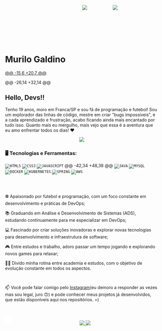 <img align="right" width="250px" style="margin-top:-20px" src="![1730211786628-removebg](https://github.com/user-attachments/assets/640598bb-7bf4-4b88-ab2a-985af919f978)
">

<img align="right" width="150px" style="margin-top:-20px" src="https://i.ibb.co/C5rtHLd/jeni01.png">
</br>
</br>
</br>
</br>
</br>
</br>

<div dsplay="inline-block">

 <h1 align="left">Murilo Galdino</h1>
 <a href="https://www.instagram.com/murilogaldinoo/">
@@ -15,6 +20,7 @@
  </a>
</div>


@@ -26,14 +32,14 @@

## Hello, Devs!!

Tenho 19 anos, moro em Franca/SP e sou fã de programação e futebol! Sou um explorador das linhas de código, mestre em criar "bugs impossíveis", e a cada aprendizado e frustração, acabo ficando ainda mais encantado por tudo isso. Quanto mais eu mergulho, mais vejo que essa é a aventura que eu amo enfrentar todos os dias!  ❤

<p align="center">
  <img src="https://super.abril.com.br/wp-content/uploads/2016/09/super_imggato_digitando_0.gif" width="350">
</p>

### 🖥️ Tecnologias e Ferramentas: 
<code><img width="40px" src="https://cdn.jsdelivr.net/gh/devicons/devicon/icons/html5/html5-original-wordmark.svg" title = "HTML5"/></code>
<code><img width="40px" src="https://cdn.jsdelivr.net/gh/devicons/devicon/icons/css3/css3-original-wordmark.svg" title = "CSS3"/></code>
<code><img width="40px" src="https://cdn.jsdelivr.net/gh/devicons/devicon/icons/javascript/javascript-original.svg" title = "JAVASCRIPT"/></code>
@@ -42,34 +48,38 @@
<code><img width="40px" src="https://cdn.jsdelivr.net/gh/devicons/devicon/icons/java/java-original.svg" title = "JAVA"/></code>
<code><img width="40px" src="https://cdn.jsdelivr.net/gh/devicons/devicon/icons/mysql/mysql-original.svg" title = "MYSQL"/></code>
<code><img width="40px" src="https://cdn.jsdelivr.net/gh/devicons/devicon@latest/icons/docker/docker-original-wordmark.svg"  title = "DOCKER"/></code>
<code><img width="40px" src="https://cdn.jsdelivr.net/gh/devicons/devicon@latest/icons/kubernetes/kubernetes-original.svg" title = "KUBERNETES"/></code>
<code><img width="40px" src="https://cdn.jsdelivr.net/gh/devicons/devicon@latest/icons/spring/spring-original.svg" title = "SPRING"/></code>
<code><img width="40px" src="https://cdn.jsdelivr.net/gh/devicons/devicon@latest/icons/amazonwebservices/amazonwebservices-original-wordmark.svg" title = "AWS"/></code>


</br>
</br>
<div display="inline-block"> <p align="left">⚽ Apaixonado por futebol e programação, com um foco constante em desenvolvimento e práticas de DevOps;</p> 
  <p align="left">📚 Graduando em Análise e Desenvolvimento de Sistemas (ADS), estudando continuamente para me especializar em DevOps;</p> 
  <p align="left">💻 Fascinado por criar soluções inovadoras e explorar novas tecnologias para desenvolvimento e infraestrutura de software;</p> 
  <p align="left">🎮 Entre estudos e trabalho, adoro passar um tempo jogando e explorando novos games para relaxar;</p>
  <p align="left">🏋️‍♂️ Divido minha rotina entre academia e estudos, com o objetivo de evolução constante em todos os aspectos.</p>
</div>


</br>

📫 Você pode falar comigo pelo [Instagram](https://www.instagram.com/murilogaldinoo)(eu demoro a responder as vezes mas sou legal, juro 🙃) e pode conhecer meus projetos já desenvolvidos, que estão disponíveis aqui nos repositórios. =)

</br>

<a href="https://www.instagram.com/murilogaldinoo/" target="_blank"><img align="left" alt="Instagram" width="22px" src="https://github.com/Aakarsh-B/trying-repos/blob/master/insta.svg" />
</a>

##
<p align="center">
<a href="https://github.com/MurilloMT16">
  <img height="180em" src="https://github-readme-stats-eight-theta.vercel.app/api?username=MurilloMT16&show_icons=true&theme=algolia&include_all_commits=true&count_private=true"/>
  <img height="180em" src="https://github-readme-stats-eight-theta.vercel.app/api/top-langs/?username=MurilloMT16&layout=compact&langs_count=8&theme=algolia"/>
</a>
</p>
